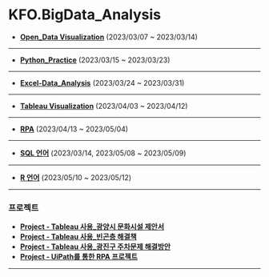 # KFO.BigData_Analysis

* <b>[Open_Data Visualization](https://github.com/Sehun-github/KFO.BigData_Analysis/tree/main/Open_Data%20Visualization)</b> (2023/03/07 ~ 2023/03/14)

----------------------------------------------------

* <b>[Python_Practice](https://github.com/Sehun-github/KFO.BigData_Analysis/tree/main/Python_basic)</b> (2023/03/15 ~ 2023/03/23)
----------------------------------------------------

* <b>[Excel-Data_Analysis](https://github.com/Sehun-github/KFO.BigData_Analysis/tree/main/Excel)</b> (2023/03/24 ~ 2023/03/31)

----------------------------------------------------

* <b>[Tableau Visualization](https://github.com/Sehun-github/KFO.BigData_Analysis/tree/main/Tableau_Visualization)</b> (2023/04/03 ~ 2023/04/12)
----------------------------------------------------

* <b>[RPA](https://github.com/Sehun-github/KFO.BigData_Analysis/tree/main/RPA)</b> (2023/04/13 ~ 2023/05/04)
----------------------------------------------------

* <b>[SQL 언어](https://github.com/Sehun-github/KFO.BigData_Analysis/tree/main/SQL)</b> (2023/03/14, 2023/05/08 ~ 2023/05/09)
----------------------------------------------------

* <b>[R 언어](https://github.com/Sehun-github/KFO.BigData_Analysis/tree/main/R)</b> (2023/05/10 ~ 2023/05/12)
----------------------------------------------------
### 프로젝트

* <b>[Project - Tableau 사용_광양시 문화시설 제안서](https://github.com/Sehun-github/KFO.BigData_Analysis/tree/main/Project/광양시문화시설제안서.pptx)</b> 
* <b>[Project - Tableau 사용_빈곤층 해결책](https://github.com/Sehun-github/KFO.BigData_Analysis/tree/main/Project/빈곤층을위한정책방향.pptx)</b> 
* <b>[Project - Tableau 사용_광진구 주차문제 해결방안](https://github.com/Sehun-github/KFO.BigData_Analysis/tree/main/Project/광진구주차문제해결방안.pptx)</b> 
* <b>[Project - UiPath를 통한 RPA 프로젝트](https://github.com/Sehun-github/KFO.BigData_Analysis/tree/main/Project/UiPath를통한RPA프로젝트.pptx)</b> 
----------------------------------------------------


